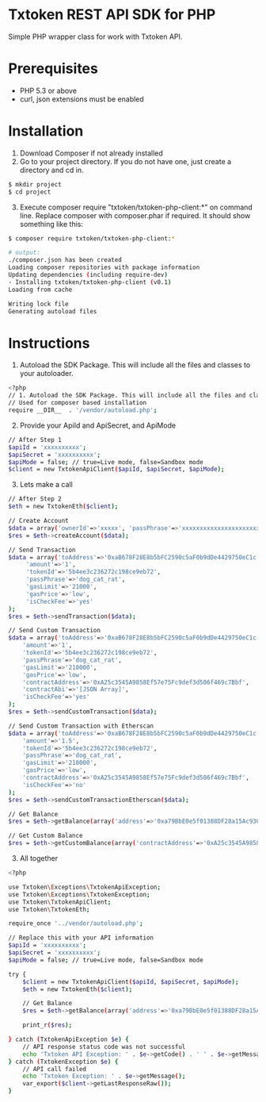 # Txtoken REST API SDK for PHP

Simple PHP wrapper class for work with Txtoken API.

# Prerequisites
- PHP 5.3 or above
- curl, json extensions must be enabled

# Installation

1. Download Composer if not already installed
2. Go to your project directory. If you do not have one, just create a directory and cd in.
```sh
$ mkdir project
$ cd project
```
3. Execute composer require "txtoken/txtoken-php-client:*" on command line. Replace composer with composer.phar if required. It should show something like this:
```sh
$ composer require txtoken/txtoken-php-client:*

# output:
./composer.json has been created
Loading composer repositories with package information
Updating dependencies (including require-dev)
- Installing txtoken/txtoken-php-client (v0.1)
Loading from cache

Writing lock file
Generating autoload files
```

# Instructions
1. Autoload the SDK Package. This will include all the files and classes to your autoloader.
```sh
<?php
// 1. Autoload the SDK Package. This will include all the files and classes to your autoloader
// Used for composer based installation
require __DIR__  . '/vendor/autoload.php';
```
2. Provide your ApiId and ApiSecret, and ApiMode
```sh
// After Step 1
$apiId = 'xxxxxxxxxx';
$apiSecret = 'xxxxxxxxxx';
$apiMode = false; // true=Live mode, false=Sandbox mode
$client = new TxtokenApiClient($apiId, $apiSecret, $apiMode);
```
3. Lets make a call
```sh
// After Step 2
$eth = new TxtokenEth($client); 

// Create Account
$data = array('ownerId'=>'xxxxx', 'passPhrase'=>'xxxxxxxxxxxxxxxxxxxxxxxxxxxxxxxx');
$res = $eth->createAccount($data);

// Send Transaction
$data = array('toAddress'=>'0xaB678F28E8b5bFC2590c5aF0b9dDe4429750eC1c', 
     'amount'=>'1',
     'tokenId'=>'5b4ee3c236272c198ce9eb72',
     'passPhrase'=>'dog_cat_rat',
     'gasLimit'=>'21000',
     'gasPrice'=>'low',
     'isCheckFee'=>'yes'
);
$res = $eth->sendTransaction($data);

// Send Custom Transaction
$data = array('toAddress'=>'0xaB678F28E8b5bFC2590c5aF0b9dDe4429750eC1c', 
    'amount'=>'1',
    'tokenId'=>'5b4ee3c236272c198ce9eb72',
    'passPhrase'=>'dog_cat_rat',
    'gasLimit'=>'210000',
    'gasPrice'=>'low',
    'contractAddress'=>'0xA25c3545A9858Ef57e75Fc9def3d506f469c7Bbf',
    'contractAbi'=>'[JSON Array]',
    'isCheckFee'=>'yes'
);
$res = $eth->sendCustomTransaction($data);

// Send Custom Transaction with Etherscan
$data = array('toAddress'=>'0xaB678F28E8b5bFC2590c5aF0b9dDe4429750eC1c', 
    'amount'=>'1.5',
    'tokenId'=>'5b4ee3c236272c198ce9eb72',
    'passPhrase'=>'dog_cat_rat',
    'gasLimit'=>'210000',
    'gasPrice'=>'low',
    'contractAddress'=>'0xA25c3545A9858Ef57e75Fc9def3d506f469c7Bbf',
    'isCheckFee'=>'no'
);
$res = $eth->sendCustomTransactionEtherscan($data);

// Get Balance
$res = $eth->getBalance(array('address'=>'0xa79BbE0e5f01388DF28a15Ac930Fa61481206bf5'));

// Get Custom Balance
$res = $eth->getCustomBalance(array('contractAddress'=>'0xA25c3545A9858Ef57e75Fc9def3d506f469c7Bbf', 'address'=>'0xa79BbE0e5f01388DF28a15Ac930Fa61481206bf5'));

```

3. All together
```sh
<?php

use Txtoken\Exceptions\TxtokenApiException;
use Txtoken\Exceptions\TxtokenException;
use Txtoken\TxtokenApiClient;
use Txtoken\TxtokenEth;

require_once '../vendor/autoload.php';

// Replace this with your API information
$apiId = 'xxxxxxxxxx';
$apiSecret = 'xxxxxxxxxx';
$apiMode = false; // true=Live mode, false=Sandbox mode

try {
    $client = new TxtokenApiClient($apiId, $apiSecret, $apiMode);
    $eth = new TxtokenEth($client);

    // Get Balance
    $res = $eth->getBalance(array('address'=>'0xa79BbE0e5f01388DF28a15Ac930Fa61481206bf5'));

    print_r($res);

} catch (TxtokenApiException $e) {
    // API response status code was not successful
    echo 'Txtoken API Exception: ' . $e->getCode() . ' ' . $e->getMessage();
} catch (TxtokenException $e) {
    // API call failed
    echo 'Txtoken Exception: ' . $e->getMessage();
    var_export($client->getLastResponseRaw());
}


```
